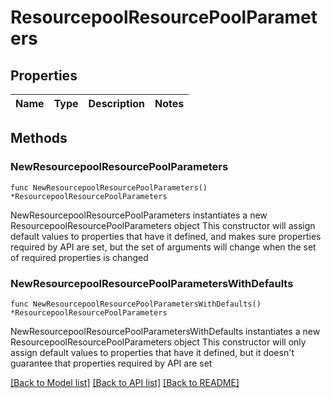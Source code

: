 # ResourcepoolResourcePoolParameters

## Properties

Name | Type | Description | Notes
------------ | ------------- | ------------- | -------------

## Methods

### NewResourcepoolResourcePoolParameters

`func NewResourcepoolResourcePoolParameters() *ResourcepoolResourcePoolParameters`

NewResourcepoolResourcePoolParameters instantiates a new ResourcepoolResourcePoolParameters object
This constructor will assign default values to properties that have it defined,
and makes sure properties required by API are set, but the set of arguments
will change when the set of required properties is changed

### NewResourcepoolResourcePoolParametersWithDefaults

`func NewResourcepoolResourcePoolParametersWithDefaults() *ResourcepoolResourcePoolParameters`

NewResourcepoolResourcePoolParametersWithDefaults instantiates a new ResourcepoolResourcePoolParameters object
This constructor will only assign default values to properties that have it defined,
but it doesn't guarantee that properties required by API are set


[[Back to Model list]](../README.md#documentation-for-models) [[Back to API list]](../README.md#documentation-for-api-endpoints) [[Back to README]](../README.md)


